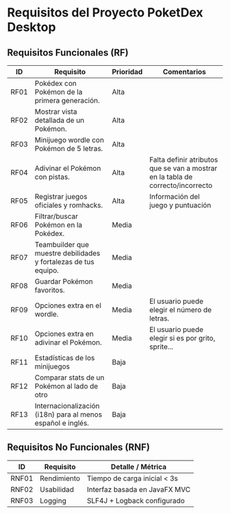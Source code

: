 # Requisitos del Proyecto PoketDex Desktop

## Requisitos Funcionales (RF)

| ID   | Requisito                                                       | Prioridad | Comentarios                                                                     |
|------|-----------------------------------------------------------------|-----------|---------------------------------------------------------------------------------|
| RF01 | Pokédex con Pokémon de la primera generación.                   | Alta      |                                                                                 |
| RF02 | Mostrar vista detallada de un Pokémon.                          | Alta      |                                                                                 |
| RF03 | Minijuego wordle con Pokémon de 5 letras.                       | Alta      |                                                                                 |
| RF04 | Adivinar el Pokémon con pistas.                                 | Alta      | Falta definir atributos que se van a mostrar en la tabla de correcto/incorrecto |
| RF05 | Registrar juegos oficiales y romhacks.                          | Alta      | Información del juego y puntuación                                              |
| RF06 | Filtrar/buscar Pokémon en la Pokédex.                           | Media     |                                                                                 |
| RF07 | Teambuilder que muestre debilidades y fortalezas de tus equipo. | Media     |                                                                                 | 
| RF08 | Guardar Pokémon favoritos.                                      | Media     |                                                                                 |
| RF09 | Opciones extra en el wordle.                                    | Media     | El usuario puede elegir el número de letras.                                    |
| RF10 | Opciones extra en adivinar el Pokémon.                          | Media     | El usuario puede elegir si es por grito, sprite...                              |
| RF11 | Estadísticas de los minijuegos                                  | Baja      |                                                                                 |
| RF12 | Comparar stats de un Pokémon al lado de otro                    | Baja      |                                                                                 |
| RF13 | Internacionalización (i18n) para al menos español e inglés.     | Baja      |                                                                                 |

## Requisitos No Funcionales (RNF)

| ID    | Requisito                                                         | Detalle / Métrica                  |
|-------|-------------------------------------------------------------------|------------------------------------|
| RNF01 | Rendimiento                                                       | Tiempo de carga inicial < 3s       |
| RNF02 | Usabilidad                                                        | Interfaz basada en JavaFX MVC      |
| RNF03 | Logging                                                           | SLF4J + Logback configurado        |
